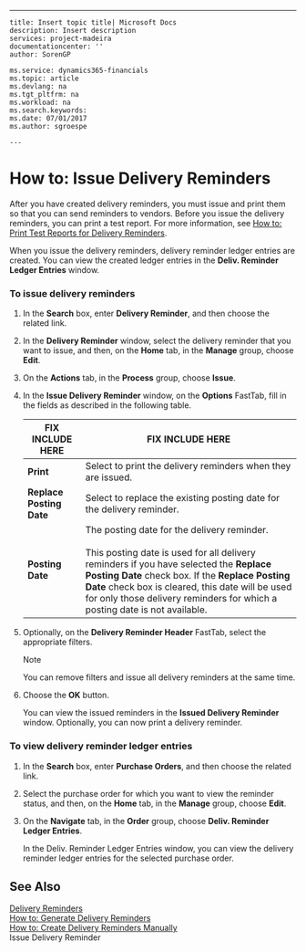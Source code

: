 ---
    title: Insert topic title| Microsoft Docs
    description: Insert description
    services: project-madeira
    documentationcenter: ''
    author: SorenGP

    ms.service: dynamics365-financials
    ms.topic: article
    ms.devlang: na
    ms.tgt_pltfrm: na
    ms.workload: na
    ms.search.keywords:
    ms.date: 07/01/2017
    ms.author: sgroespe

    ---
# How to: Issue Delivery Reminders
After you have created delivery reminders, you must issue and print them so that you can send reminders to vendors. Before you issue the delivery reminders, you can print a test report. For more information, see [How to: Print Test Reports for Delivery Reminders](../../LocalFunctionalityForMicrosoftDynamicsNav2016/Austria/how-to-print-test-reports-for-delivery-reminders.md).  
  
 When you issue the delivery reminders, delivery reminder ledger entries are created. You can view the created ledger entries in the **Deliv. Reminder Ledger Entries** window.  
  
### To issue delivery reminders  
  
1.  In the **Search** box, enter **Delivery Reminder**, and then choose the related link.  
  
2.  In the **Delivery Reminder** window, select the delivery reminder that you want to issue, and then, on the **Home** tab, in the **Manage** group, choose **Edit**.  
  
3.  On the **Actions** tab, in the **Process** group, choose **Issue**.  
  
4.  In the **Issue Delivery Reminder** window, on the **Options** FastTab, fill in the fields as described in the following table.  
  
    |FIX INCLUDE HERE<!--[!INCLUDE[bp_tablefield](../../ApplicationDesign/includes/bp_tablefield_md.md)] -->|FIX INCLUDE HERE<!--[!INCLUDE[bp_tabledescription](../../ApplicationDesign/includes/bp_tabledescription_md.md)] -->|  
    |---------------------------------|---------------------------------------|  
    |**Print**|Select to print the delivery reminders when they are issued.|  
    |**Replace Posting Date**|Select to replace the existing posting date for the delivery reminder.|  
    |**Posting Date**|The posting date for the delivery reminder.<br /><br /> This posting date is used for all delivery reminders if you have selected the **Replace Posting Date** check box. If the **Replace Posting Date** check box is cleared, this date will be used for only those delivery reminders for which a posting date is not available.|  
  
5.  Optionally, on the **Delivery Reminder Header** FastTab, select the appropriate filters.  
  
    > [!NOTE]  
    >  You can remove filters and issue all delivery reminders at the same time.  
  
6.  Choose the **OK** button.  
  
     You can view the issued reminders in the **Issued Delivery Reminder** window. Optionally, you can now print a delivery reminder.  
  
### To view delivery reminder ledger entries  
  
1.  In the **Search** box, enter **Purchase Orders**, and then choose the related link.  
  
2.  Select the purchase order for which you want to view the reminder status, and then, on the **Home** tab, in the **Manage** group, choose **Edit**.  
  
3.  On the **Navigate** tab, in the **Order** group, choose **Deliv. Reminder Ledger Entries**.  
  
     In the Deliv. Reminder Ledger Entries window, you can view the delivery reminder ledger entries for the selected purchase order.  
  
## See Also  
 [Delivery Reminders](../../LocalFunctionalityForMicrosoftDynamicsNav2016/Austria/delivery-reminders.md)   
 [How to: Generate Delivery Reminders](../../LocalFunctionalityForMicrosoftDynamicsNav2016/Austria/how-to-generate-delivery-reminders.md)   
 [How to: Create Delivery Reminders Manually](../../LocalFunctionalityForMicrosoftDynamicsNav2016/Austria/how-to-create-delivery-reminders-manually.md)   
 Issue Delivery Reminder